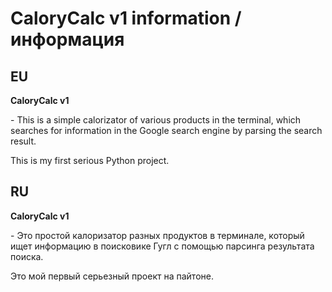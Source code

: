 # CaloryCalc v1 information / информация



## EU

<p><b>CaloryCalc v1</b></p> - This is a simple calorizator of various products in the terminal, which searches for information in the Google search engine by parsing the search result.

This is my first serious Python project.




## RU

<p><b>CaloryCalc v1</b></p> - Это простой калоризатор разных продуктов в терминале, который ищет информацию в поисковике Гугл с помощью парсинга результата поиска.

Это мой первый серьезный проект на пайтоне.

